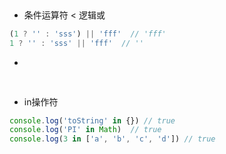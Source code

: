 
## 
+ 条件运算符 < 逻辑或
```js
(1 ? '' : 'sss') || 'fff'  // 'fff'
1 ? '' : 'sss' || 'fff'  // ''
```
+ 



```js
```

## 
+ in操作符
```js
console.log('toString' in {}) // true
console.log('PI' in Math)  // true
console.log(3 in ['a', 'b', 'c', 'd']) // true
```